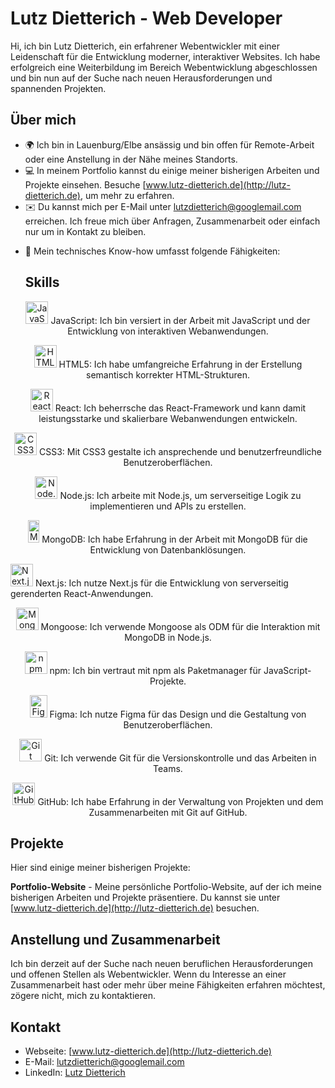 # Lutz Dietterich - Web Developer

Hi, ich bin Lutz Dietterich, ein erfahrener Webentwickler mit einer Leidenschaft für die Entwicklung moderner, interaktiver Websites. Ich habe erfolgreich eine Weiterbildung im Bereich Webentwicklung abgeschlossen und bin nun auf der Suche nach neuen Herausforderungen und spannenden Projekten.

## Über mich

- 🌍 Ich bin in Lauenburg/Elbe ansässig und bin offen für Remote-Arbeit oder eine Anstellung in der Nähe meines Standorts.
- 💻 In meinem Portfolio kannst du einige meiner bisherigen Arbeiten und Projekte einsehen. Besuche [www.lutz-dietterich.de](http://lutz-dietterich.de), um mehr zu erfahren.
- ✉️ Du kannst mich per E-Mail unter [lutzdietterich@googlemail.com](mailto:lutzdietterich@googlemail.com) erreichen. Ich freue mich über Anfragen, Zusammenarbeit oder einfach nur um in Kontakt zu bleiben.
<!---- 🚀 Aktuell arbeite ich an meinem Hobbyprojekt [Hanse-Outdoor](http://hanse-outdoor.de). Es ist eine Website, die sich mit Outdoor-Aktivitäten und Ausrüstung befasst. Schau gerne vorbei und entdecke meine Arbeit. --->
- 🧠 Mein technisches Know-how umfasst folgende Fähigkeiten:

  ## Skills

<p align="center">
  <a href="https://developer.mozilla.org/en-US/docs/Web/JavaScript" target="_blank" rel="noreferrer"><img src="https://raw.githubusercontent.com/danielcranney/readme-generator/main/public/icons/skills/javascript-colored.svg" width="36" height="36" alt="JavaScript" /></a> JavaScript: Ich bin versiert in der Arbeit mit JavaScript und der Entwicklung von interaktiven Webanwendungen.
</p>

<p align="center">
  <a href="https://developer.mozilla.org/en-US/docs/Glossary/HTML5" target="_blank" rel="noreferrer"><img src="https://raw.githubusercontent.com/danielcranney/readme-generator/main/public/icons/skills/html5-colored.svg" width="36" height="36" alt="HTML5" /></a> HTML5: Ich habe umfangreiche Erfahrung in der Erstellung semantisch korrekter HTML-Strukturen.
</p>

<p align="center">
  <a href="https://reactjs.org/" target="_blank" rel="noreferrer"><img src="https://raw.githubusercontent.com/danielcranney/readme-generator/main/public/icons/skills/react-colored.svg" width="36" height="36" alt="React" /></a> React: Ich beherrsche das React-Framework und kann damit leistungsstarke und skalierbare Webanwendungen entwickeln.
</p>

<p align="center">
  <a href="https://www.w3.org/TR/CSS/#css" target="_blank" rel="noreferrer"><img src="https://raw.githubusercontent.com/danielcranney/readme-generator/main/public/icons/skills/css3-colored.svg" width="36" height="36" alt="CSS3" /></a> CSS3: Mit CSS3 gestalte ich ansprechende und benutzerfreundliche Benutzeroberflächen.
</p>

<p align="center">
  <a href="https://nodejs.org/en/" target="_blank" rel="noreferrer"><img src="https://raw.githubusercontent.com/danielcranney/readme-generator/main/public/icons/skills/nodejs-colored.svg" width="36" height="36" alt="Node.js" /></a> Node.js: Ich arbeite mit Node.js, um serverseitige Logik zu implementieren und APIs zu erstellen.
</p>

<p align="center">
  <a href="https://www.mongodb.com/" target="_blank" rel="noreferrer"><img src="https://res.cloudinary.com/dnojoo4vt/image/upload/v1685635009/skills/symxehwkifikexpzy0du.png" width="18" height="36" alt="MongoDB" /></a> MongoDB: Ich habe Erfahrung in der Arbeit mit MongoDB für die Entwicklung von Datenbanklösungen.
</p>

<p align="left">
  <a href="https://nextjs.org/" target="_blank" rel="noreferrer"><img src="https://res.cloudinary.com/dnojoo4vt/image/upload/v1686064130/skills/next_ooxzjx.png" width="36" height="36" alt="Next.js" /></a> Next.js: Ich nutze Next.js für die Entwicklung von serverseitig gerenderten React-Anwendungen.
</p>

<p align="center">
  <a href="https://mongoosejs.com/" target="_blank" rel="noreferrer"><img src="URL_TO_MONGOOSE_LOGO" width="36" height="36" alt="Mongoose" /></a> Mongoose: Ich verwende Mongoose als ODM für die Interaktion mit MongoDB in Node.js.
</p>

<p align="center">
  <a href="https://www.npmjs.com/" target="_blank" rel="noreferrer"><img src="https://res.cloudinary.com/dnojoo4vt/image/upload/v1686064130/skills/npm_ft7xm3.png" width="36" height="36" alt="npm" /></a> npm: Ich bin vertraut mit npm als Paketmanager für JavaScript-Projekte.
</p>

<p align="center">
  <a href="https://www.figma.com/" target="_blank" rel="noreferrer"><img src="https://res.cloudinary.com/dnojoo4vt/image/upload/v1685635009/skills/lwfdnz3jwboe5li9jlba.png" width="28" height="36" alt="Figma" /></a> Figma: Ich nutze Figma für das Design und die Gestaltung von Benutzeroberflächen.
</p>

<p align="center">
  <a href="https://git-scm.com/" target="_blank" rel="noreferrer"><img src="https://res.cloudinary.com/dnojoo4vt/image/upload/v1685635009/skills/w8hddqz5nxlk5opppj6s.png" width="36" height="36" alt="Git" /></a> Git: Ich verwende Git für die Versionskontrolle und das Arbeiten in Teams.
</p>

<p align="center">
  <a href="https://github.com/" target="_blank" rel="noreferrer"><img src="URL_TO_GITHUB_LOGO" width="36" height="36" alt="GitHub" /></a> GitHub: Ich habe Erfahrung in der Verwaltung von Projekten und dem Zusammenarbeiten mit Git auf GitHub.
</p>


## Projekte

Hier sind einige meiner bisherigen Projekte:

<!---1. **Hanse-Outdoor** - Eine Website, die Outdoor-Aktivitäten und Ausrüstung präsentiert. Die Seite bietet Informationen zu verschiedenen Aktivitäten, empfohlener Ausrüstung und Veranstaltungen. Besuche [hanse-outdoor.de](http://hanse-outdoor.de), um mehr zu erfahren. ---->

**Portfolio-Website** - Meine persönliche Portfolio-Website, auf der ich meine bisherigen Arbeiten und Projekte präsentiere. Du kannst sie unter [www.lutz-dietterich.de](http://lutz-dietterich.de) besuchen.

## Anstellung und Zusammenarbeit

Ich bin derzeit auf der Suche nach neuen beruflichen Herausforderungen und offenen Stellen als Webentwickler. Wenn du Interesse an einer Zusammenarbeit hast oder mehr über meine Fähigkeiten erfahren möchtest, zögere nicht, mich zu kontaktieren.

## Kontakt

- Webseite: [www.lutz-dietterich.de](http://lutz-dietterich.de)
- E-Mail: [lutzdietterich@googlemail.com](mailto:lutzdietterich@googlemail.com)
- LinkedIn: [Lutz Dietterich](https://www.linkedin.com/in/lutzdietterich/)
